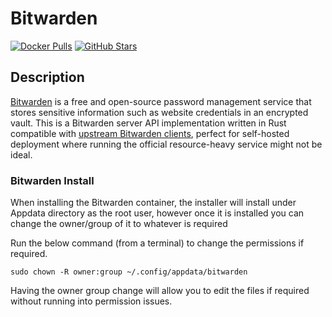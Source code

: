 # Bitwarden

[![Docker Pulls](https://img.shields.io/docker/pulls/bitwardenrs/server?style=flat-square&color=607D8B&label=docker%20pulls&logo=docker)](https://hub.docker.com/r/bitwardenrs/server)
[![GitHub Stars](https://img.shields.io/github/stars/dani-garcia/bitwarden_rs?style=flat-square&color=607D8B&label=github%20stars&logo=github)](https://github.com/dani-garcia/bitwarden_rs)

## Description

[Bitwarden](https://bitwarden.com/) is a free and open-source password management service that stores sensitive information such as website credentials in an encrypted vault. This is a Bitwarden server API implementation written in Rust compatible with [upstream Bitwarden clients](https://bitwarden.com/#download), perfect for self-hosted deployment where running the official resource-heavy service might not be ideal.

### Bitwarden Install

When installing the Bitwarden container, the installer will install under Appdata directory as the root user, however once it is installed you can change the owner/group of it to whatever is required

Run the below command (from a terminal) to change the permissions if required.

    sudo chown -R owner:group ~/.config/appdata/bitwarden

Having the owner group change will allow you to edit the files if required without running into permission issues.
